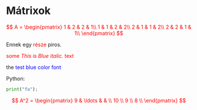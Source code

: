 # Mátrixok
$$
A = \begin{pmatrix}  
1 & 2 & 2 & 1\\  
1 & 1 & 2 & 2\\
2 & 1 & 1 & 2\\
2 & 2 & 1 & 1\\  
\end{pmatrix}
$$

<style>
	span
	{
		color: red;
	}
</style>

Ennek egy <span>része</span> piros.

<span color = 'red'>some *This is Blue italic.* text</span>

the <font color='blue'>test blue color font</font>

Python:

```python
print("fa");
```

$$
A^2 = \begin{pmatrix}  
9 & \ldots & & \\  
10 \\
9 \\
8 \\  
\end{pmatrix}
$$
<!--stackedit_data:
eyJoaXN0b3J5IjpbNTk0MDgzMjY3LC03NDM4NTE1MzYsMjg4OD
A2MzE0LDg0NjM0Nzg4OV19
-->
